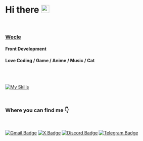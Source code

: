 <div align="left">
   <h1>Hi there <img src="https://media.giphy.com/media/hvRJCLFzcasrR4ia7z/giphy.gif" width="25px"></h1>
  <br>
  <h3><a href="https://github.com/Wecle">Wecle</a></h3>
   <h4>Front Development</h4>
  <h4>Love Coding / Game / Anime / Music / Cat</h4>
  <br>
  <br>
</div>

[![My Skills](https://skillicons.dev/icons?i=react,vue,js,ts,html,css,tailwind)]()

<div align="left">
  <br>
  <h3>Where you can find me 👇</h3>
  <br>
</div>

[![Gmail Badge](https://img.shields.io/badge/Gmail-EA4335?logo=gmail&logoColor=fff&style=for-the-badge)](zyx19981379@gmail.com)
[![X Badge](https://img.shields.io/badge/X-000?logo=x&logoColor=fff&style=for-the-badge)](https://x.com/Wecle_xxx)
[![Discord Badge](https://img.shields.io/badge/Discord-5865F2?logo=discord&logoColor=fff&style=for-the-badge)](https://discord.com/invite/HbdXQNQj)
[![Telegram Badge](https://img.shields.io/badge/Telegram-26A5E4?logo=telegram&logoColor=fff&style=for-the-badge)](https://t.me/wecle_xxx)

